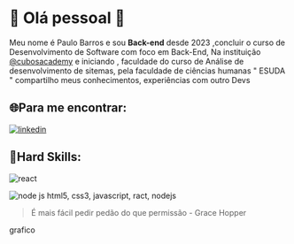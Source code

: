 # :rocket: Olá pessoal 👋

Meu nome é Paulo Barros e sou **Back-end** desde 2023 ,concluir o curso de Desenvolvimento de Software com foco em Back-End,
Na instituição [@cubosacademy](https://cubos.academy/) e iniciando , faculdade do curso de Análise de desenvolvimento de sitemas, pela faculdade de ciências humanas " ESUDA "
compartilho meus conhecimentos, experiências com outro Devs

## :globe_with_meridians:Para me encontrar:
[![linkedin](https://img.shields.io/badge/LinkedIn-0077B5?style=for-the-badge&logo=linkedin&logoColor=white)](https://www.linkedin.com/in/paulo-barros-3bb732270/)

## :rotating_light:Hard Skills:

![react](https://img.shields.io/badge/React-20232A?style=for-the-badge&logo=react&logoColor=61DAFB)

![node js](https://img.shields.io/badge/Node%20js-339933?style=for-the-badge&logo=nodedotjs&logoColor=white)
html5, css3, javascript, ract, nodejs


> É mais fácil pedir pedão do que permissão  - Grace Hopper


grafico
